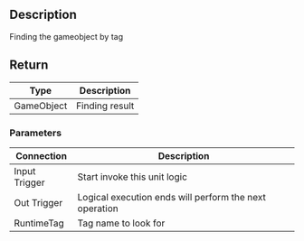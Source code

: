 ## Description

Finding the gameobject by tag

## Return

| Type       | Description    |
| ---------- | -------------- |
| GameObject | Finding result |

### Parameters

| Connection    | Description                                            |
| ------------- | ------------------------------------------------------ |
| Input Trigger | Start invoke this unit logic                           |
| Out Trigger   | Logical execution ends will perform the next operation |
| RuntimeTag    | Tag name to look for                                   |
